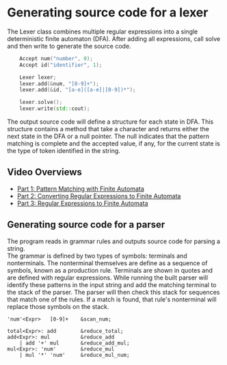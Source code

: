# Generating source code for a lexer
The Lexer class combines multiple regular expressions into a single deterministic finite automaton 
(DFA).  After adding all expressions, call solve and then write to generate the source code.

```cpp
    Accept num("number", 0);
    Accept id("identifier", 1);

    Lexer lexer;
    lexer.add(&num, "[0-9]+");
    lexer.add(&id, "[a-e]([a-e]|[0-9])*");

    lexer.solve();
    lexer.write(std::cout);
```

The output source code will define a structure for each state in DFA. This structure contains a 
method that take a character and returns either the next state in the DFA or a null pointer.  The 
null indicates that the pattern matching is complete and the accepted value, if any, for the 
current state is the type of token identified in the string.

## Video Overviews

- [Part 1: Pattern Matching with Finite Automata](https://youtu.be/aI5OFpD1l9s)
- [Part 2: Converting Regular Expressions to Finite Automata](https://youtu.be/D6mSQTcs7jY)
- [Part 3: Regular Expressions to Finite Automata](https://youtu.be/dJ2icrMAM04)


## Generating source code for a parser

The program reads in grammar rules and outputs source code for parsing a string.  
The grammar is defined by two types of symbols: terminals and nonterminals.  The nonterminal themselves
are define as a sequence of symbols, known as a production rule. Terminals
are shown in quotes and are defined with regular expressions.  While running the built 
parser will identify these patterns in the input string and
add the matching terminal to the stack of the parser.  The parser will then
check this stack for sequences that match one of the rules.  If a match is
found, that rule's nonterminal will replace those symbols on the stack.

```
'num'<Expr>   [0-9]+    &scan_num;

total<Expr>: add        &reduce_total;
add<Expr>: mul          &reduce_add
    | add '+' mul       &reduce_add_mul;
mul<Expr>: 'num'        &reduce_mul
    | mul '*' 'num'     &reduce_mul_num;
```
